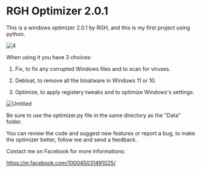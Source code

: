 # RGH Optimizer 2.0.1

This is a windows optimizer 2.0.1 by RGH, and this is my first project using python.

![4](https://user-images.githubusercontent.com/108760398/177418015-95617961-7733-44a5-8abb-a86a994d4643.png)

When using it you have 3 choices:

1. Fix, to fix any corrupted Windows files and to scan for viruses.

2. Debloat, to remove all the bloatware in Windows 11 or 10.

3. Optimize, to apply registery tweaks and to optimize Windows's settings.

![Untitled](https://user-images.githubusercontent.com/108760398/177415745-ad1e85f5-cb85-43b2-a881-2447bb1e5e17.png)

Be sure to use the optimizer.py file in the same directory as the "Data" folder.

You can review the code and suggest new features or report a bug, to make the optimizer better, follow me and send a feedback.

Contact me on Facebook for more informations:

https://m.facebook.com/100045031491025/
